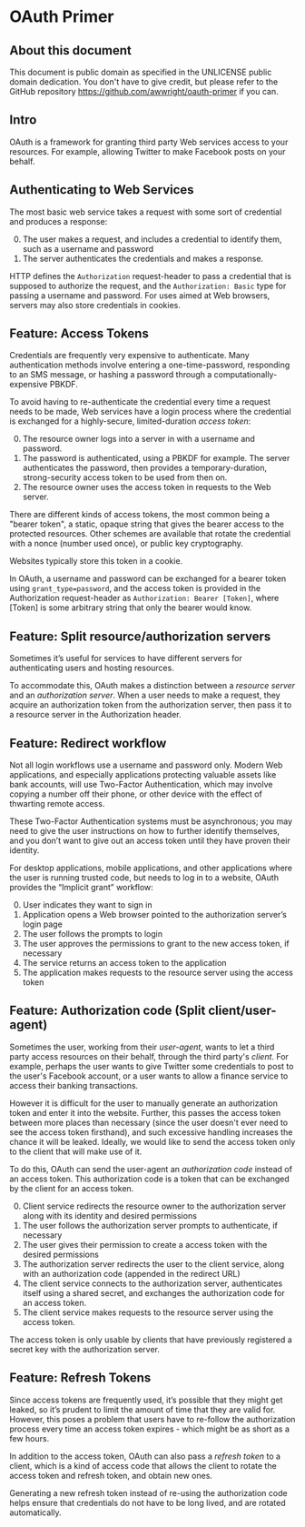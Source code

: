 # OAuth Primer

## About this document

This document is public domain as specified in the UNLICENSE public domain dedication. You don't have to give credit, but please refer to the GitHub repository <https://github.com/awwright/oauth-primer> if you can.



## Intro

OAuth is a framework for granting third party Web services access to your resources. For example, allowing Twitter to make Facebook posts on your behalf.



## Authenticating to Web Services

The most basic web service takes a request with some sort of credential and produces a response:

0. The user makes a request, and includes a credential to identify them, such as a username and password
0. The server authenticates the credentials and makes a response.

HTTP defines the `Authorization` request-header to pass a credential that is supposed to authorize the request, and the `Authorization: Basic` type for passing a username and password. For uses aimed at Web browsers, servers may also store credentials in cookies.



## Feature: Access Tokens

Credentials are frequently very expensive to authenticate. Many authentication methods involve entering a one-time-password, responding to an SMS message, or hashing a password through a computationally-expensive PBKDF.

To avoid having to re-authenticate the credential every time a request needs to be made, Web services have a login process where the credential is exchanged for a highly-secure, limited-duration _access token_:

0. The resource owner logs into a server in with a username and password.
0. The password is authenticated, using a PBKDF for example. The server authenticates the password, then provides a temporary-duration, strong-security access token to be used from then on.
0. The resource owner uses the access token in requests to the Web server.

There are different kinds of access tokens, the most common being a "bearer token", a static, opaque string that gives the bearer access to the protected resources. Other schemes are available that rotate the credential with a nonce (number used once), or public key cryptography.

Websites typically store this token in a cookie.

In OAuth, a username and password can be exchanged for a bearer token using `grant_type=password`, and the access token is provided in the Authorization request-header as `Authorization: Bearer [Token]`, where [Token] is some arbitrary string that only the bearer would know.



## Feature: Split resource/authorization servers

Sometimes it’s useful for services to have different servers for authenticating users and hosting resources.

To accommodate this, OAuth makes a distinction between a _resource server_ and an _authorization server_. When a user needs to make a request, they acquire an authorization token from the authorization server, then pass it to a resource server in the Authorization header.



## Feature: Redirect workflow

Not all login workflows use a username and password only. Modern Web applications, and especially applications protecting valuable assets like bank accounts, will use Two-Factor Authentication, which may involve copying a number off their phone, or other device with the effect of thwarting remote access.

These Two-Factor Authentication systems must be asynchronous; you may need to give the user instructions on how to further identify themselves, and you don’t want to give out an access token until they have proven their identity.

For desktop applications, mobile applications, and other applications where the user is running trusted code, but needs to log in to a website, OAuth provides the “Implicit grant” workflow:

0. User indicates they want to sign in
0. Application opens a Web browser pointed to the authorization server’s login page
0. The user follows the prompts to login
0. The user approves the permissions to grant to the new access token, if necessary
0. The service returns an access token to the application
0. The application makes requests to the resource server using the access token



## Feature: Authorization code (Split client/user-agent)

Sometimes the user, working from their _user-agent_, wants to let a third party access resources on their behalf, through the third party's _client_. For example, perhaps the user wants to give Twitter some credentials to post to the user's Facebook account, or a user wants to allow a finance service to access their banking transactions.

However it is difficult for the user to manually generate an authorization token and enter it into the website. Further, this passes the access token between more places than necessary (since the user doesn't ever need to see the access token firsthand), and such excessive handling increases the chance it will be leaked. Ideally, we would like to send the access token only to the client that will make use of it.

To do this, OAuth can send the user-agent an _authorization code_ instead of an access token. This authorization code is a token that can be exchanged by the client for an access token.

0. Client service redirects the resource owner to the authorization server along with its identity and desired permissions
0. The user follows the authorization server prompts to authenticate, if necessary
0. The user gives their permission to create a access token with the desired permissions
0. The authorization server redirects the user to the client service, along with an authorization code (appended in the redirect URL)
0. The client service connects to the authorization server, authenticates itself using a shared secret, and exchanges the authorization code for an access token.
0. The client service makes requests to the resource server using the access token.

The access token is only usable by clients that have previously registered a secret key with the authorization server.


## Feature: Refresh Tokens

Since access tokens are frequently used, it’s possible that they might get leaked, so it’s prudent to limit the amount of time that they are valid for. However, this poses a problem that users have to re-follow the authorization process every time an access token expires - which might be as short as a few hours.

In addition to the access token, OAuth can also pass a _refresh token_ to a client, which is a kind of access code that allows the client to rotate the access token and refresh token, and obtain new ones.

Generating a new refresh token instead of re-using the authorization code helps ensure that credentials do not have to be long lived, and are rotated automatically.
